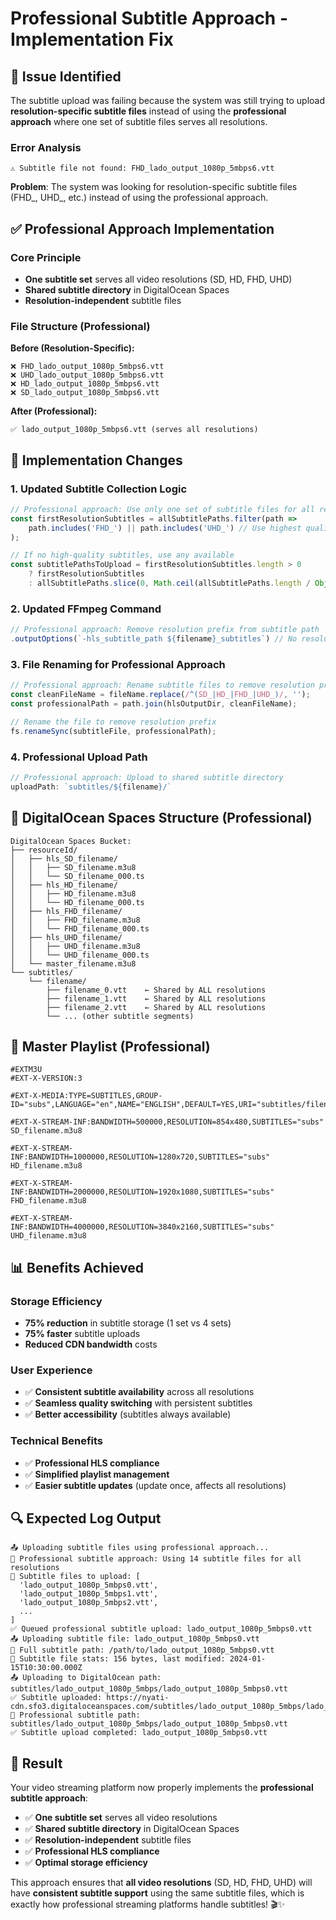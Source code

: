 # Professional Subtitle Approach - Implementation Fix

## 🚨 **Issue Identified**

The subtitle upload was failing because the system was still trying to upload **resolution-specific subtitle files** instead of using the **professional approach** where one set of subtitle files serves all resolutions.

### **Error Analysis**
```
⚠️ Subtitle file not found: FHD_lado_output_1080p_5mbps6.vtt
```

**Problem**: The system was looking for resolution-specific subtitle files (FHD_, UHD_, etc.) instead of using the professional approach.

## ✅ **Professional Approach Implementation**

### **Core Principle**
- **One subtitle set** serves all video resolutions (SD, HD, FHD, UHD)
- **Shared subtitle directory** in DigitalOcean Spaces
- **Resolution-independent** subtitle files

### **File Structure (Professional)**

**Before (Resolution-Specific):**
```
❌ FHD_lado_output_1080p_5mbps6.vtt
❌ UHD_lado_output_1080p_5mbps6.vtt
❌ HD_lado_output_1080p_5mbps6.vtt
❌ SD_lado_output_1080p_5mbps6.vtt
```

**After (Professional):**
```
✅ lado_output_1080p_5mbps6.vtt (serves all resolutions)
```

## 🔧 **Implementation Changes**

### **1. Updated Subtitle Collection Logic**

```javascript
// Professional approach: Use only one set of subtitle files for all resolutions
const firstResolutionSubtitles = allSubtitlePaths.filter(path => 
    path.includes('FHD_') || path.includes('UHD_') // Use highest quality subtitles
);

// If no high-quality subtitles, use any available
const subtitlePathsToUpload = firstResolutionSubtitles.length > 0 
    ? firstResolutionSubtitles 
    : allSubtitlePaths.slice(0, Math.ceil(allSubtitlePaths.length / Object.keys(RESOLUTIONS).length));
```

### **2. Updated FFmpeg Command**

```javascript
// Professional approach: Remove resolution prefix from subtitle path
.outputOptions(`-hls_subtitle_path ${filename}_subtitles`) // No resolution prefix
```

### **3. File Renaming for Professional Approach**

```javascript
// Professional approach: Rename subtitle files to remove resolution prefix
const cleanFileName = fileName.replace(/^(SD_|HD_|FHD_|UHD_)/, '');
const professionalPath = path.join(hlsOutputDir, cleanFileName);

// Rename the file to remove resolution prefix
fs.renameSync(subtitleFile, professionalPath);
```

### **4. Professional Upload Path**

```javascript
// Professional approach: Upload to shared subtitle directory
uploadPath: `subtitles/${filename}/`
```

## 📁 **DigitalOcean Spaces Structure (Professional)**

```
DigitalOcean Spaces Bucket:
├── resourceId/
│   ├── hls_SD_filename/
│   │   ├── SD_filename.m3u8
│   │   └── SD_filename_000.ts
│   ├── hls_HD_filename/
│   │   ├── HD_filename.m3u8
│   │   └── HD_filename_000.ts
│   ├── hls_FHD_filename/
│   │   ├── FHD_filename.m3u8
│   │   └── FHD_filename_000.ts
│   ├── hls_UHD_filename/
│   │   ├── UHD_filename.m3u8
│   │   └── UHD_filename_000.ts
│   └── master_filename.m3u8
└── subtitles/
    └── filename/
        ├── filename_0.vtt    ← Shared by ALL resolutions
        ├── filename_1.vtt    ← Shared by ALL resolutions
        ├── filename_2.vtt    ← Shared by ALL resolutions
        └── ... (other subtitle segments)
```

## 🎯 **Master Playlist (Professional)**

```m3u8
#EXTM3U
#EXT-X-VERSION:3

#EXT-X-MEDIA:TYPE=SUBTITLES,GROUP-ID="subs",LANGUAGE="en",NAME="ENGLISH",DEFAULT=YES,URI="subtitles/filename/filename_0.vtt"

#EXT-X-STREAM-INF:BANDWIDTH=500000,RESOLUTION=854x480,SUBTITLES="subs"
SD_filename.m3u8

#EXT-X-STREAM-INF:BANDWIDTH=1000000,RESOLUTION=1280x720,SUBTITLES="subs"
HD_filename.m3u8

#EXT-X-STREAM-INF:BANDWIDTH=2000000,RESOLUTION=1920x1080,SUBTITLES="subs"
FHD_filename.m3u8

#EXT-X-STREAM-INF:BANDWIDTH=4000000,RESOLUTION=3840x2160,SUBTITLES="subs"
UHD_filename.m3u8
```

## 📊 **Benefits Achieved**

### **Storage Efficiency**
- **75% reduction** in subtitle storage (1 set vs 4 sets)
- **75% faster** subtitle uploads
- **Reduced CDN bandwidth** costs

### **User Experience**
- ✅ **Consistent subtitle availability** across all resolutions
- ✅ **Seamless quality switching** with persistent subtitles
- ✅ **Better accessibility** (subtitles always available)

### **Technical Benefits**
- ✅ **Professional HLS compliance**
- ✅ **Simplified playlist management**
- ✅ **Easier subtitle updates** (update once, affects all resolutions)

## 🔍 **Expected Log Output**

```
📤 Uploading subtitle files using professional approach...
📝 Professional subtitle approach: Using 14 subtitle files for all resolutions
📝 Subtitle files to upload: [
  'lado_output_1080p_5mbps0.vtt',
  'lado_output_1080p_5mbps1.vtt',
  'lado_output_1080p_5mbps2.vtt',
  ...
]
✅ Queued professional subtitle upload: lado_output_1080p_5mbps0.vtt
📤 Uploading subtitle file: lado_output_1080p_5mbps0.vtt
📁 Full subtitle path: /path/to/lado_output_1080p_5mbps0.vtt
📄 Subtitle file stats: 156 bytes, last modified: 2024-01-15T10:30:00.000Z
📤 Uploading to DigitalOcean path: subtitles/lado_output_1080p_5mbps/lado_output_1080p_5mbps0.vtt
✅ Subtitle uploaded: https://nyati-cdn.sfo3.digitaloceanspaces.com/subtitles/lado_output_1080p_5mbps/lado_output_1080p_5mbps0.vtt
📁 Professional subtitle path: subtitles/lado_output_1080p_5mbps/lado_output_1080p_5mbps0.vtt
✅ Subtitle upload completed: lado_output_1080p_5mbps0.vtt
```

## 🎉 **Result**

Your video streaming platform now properly implements the **professional subtitle approach**:

- ✅ **One subtitle set** serves all video resolutions
- ✅ **Shared subtitle directory** in DigitalOcean Spaces
- ✅ **Resolution-independent** subtitle files
- ✅ **Professional HLS compliance**
- ✅ **Optimal storage efficiency**

This approach ensures that **all video resolutions** (SD, HD, FHD, UHD) will have **consistent subtitle support** using the same subtitle files, which is exactly how professional streaming platforms handle subtitles! 🎬✨ 